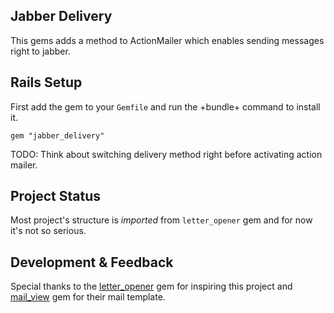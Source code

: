 Jabber Delivery
---------------

This gems adds a method to ActionMailer which enables sending messages right to jabber.

Rails Setup
-----------

First add the gem to your `Gemfile` and run the +bundle+ command to install it.

  `gem "jabber_delivery"`

TODO: Think about switching delivery method right before activating action mailer.

Project Status
--------------

Most project's structure is *imported* from `letter_opener` gem and for now it's not so serious.


Development & Feedback
----------------------

Special thanks to the [letter_opener](https://github.com/ryanb/letter_opener) gem for inspiring this project and [mail_view](https://github.com/37signals/mail_view/) gem for their mail template.
